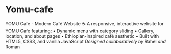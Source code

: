 # Yomu-cafe
YOMU Cafe - Modern Café Website   ☕️ A responsive, interactive website for YOMU Cafe featuring:   • Dynamic menu with category sliding   • Gallery, location, and about pages   • Ethiopian-inspired café aesthetic   • Built with HTML5, CSS3, and vanilla JavaScript   *Designed collaboratively by* Rahel *and* Roman  
